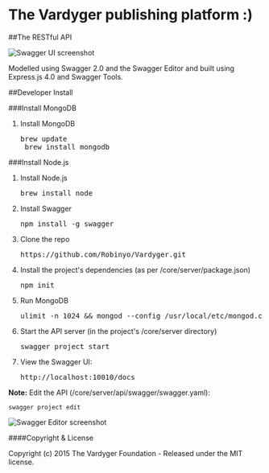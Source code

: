 # The Vardyger publishing platform :)

##The RESTful API

![Swagger UI screenshot](https://github.com/Robinyo/Vardyger/blob/master/content/assets/vardyger-api.png)

Modelled using Swagger 2.0 and the Swagger Editor and built using Express.js 4.0 and Swagger Tools.

##Developer Install

###Install MongoDB

1. Install MongoDB

    <pre>brew update
    brew install mongodb</pre>

###Install Node.js

1. Install Node.js

    <pre>brew install node</pre>

2. Install Swagger

    <pre>npm install -g swagger</pre>

3. Clone the repo

    <pre>https://github.com/Robinyo/Vardyger.git</pre>

4. Install the project's dependencies (as per /core/server/package.json)

    <pre>npm init</pre>

4. Run MongoDB

    <pre>ulimit -n 1024 && mongod --config /usr/local/etc/mongod.conf</pre>

6. Start the API server (in the project's /core/server directory)

    <pre>swagger project start</pre>

7. View the Swagger UI:

    <pre>http://localhost:10010/docs</pre>

**Note:** Edit the API (/core/server/api/swagger/swagger.yaml):

    swagger project edit

![Swagger Editor screenshot](https://github.com/Robinyo/Vardyger/blob/master/content/assets/swagger-editor.png)

####Copyright & License

Copyright (c) 2015 The Vardyger Foundation - Released under the MIT license.
